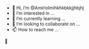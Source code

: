- 👋 Hi, I’m @Amirlolmihkhkbkkjjhbjhj
- 👀 I’m interested in ...
- 🌱 I’m currently learning ...
- 💞️ I’m looking to collaborate on ...
- 📫 How to reach me ...

<!---
Amirlolmihkhkbkkjjhbjhj/Amirlolmihkhkbkkjjhbjhj
 is a ✨ special ✨ repository because its `README.md` (this file) appears on your GitHub profile.
You can click the Preview link to take a look at your changes.
--->
👀
